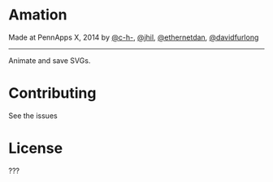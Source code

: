 Amation
==========

Made at PennApps X, 2014 by [@c-h-](http://github.com/c-h-), [@jhil](http://github.com/jhil), [@ethernetdan](http://github.com/ethernetdan), [@davidfurlong](http://github.com/davidfurlong)

----
Animate and save SVGs.

# Contributing

See the issues

# License

???
